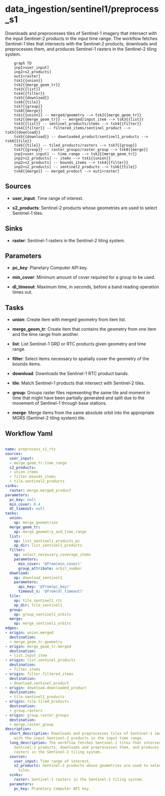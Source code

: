 # data_ingestion/sentinel1/preprocess_s1

Downloads and preprocesses tiles of Sentinel-1 imagery that intersect with the input Sentinel-2 products in the input time range. The workflow fetches Sentinel-1 tiles that intersects with the Sentinel-2 products, downloads and preprocesses them, and produces Sentinel-1 rasters in the Sentinel-2 tiling system.

```{mermaid}
    graph TD
    inp1>user_input]
    inp2>s2_products]
    out1>raster]
    tsk1{{union}}
    tsk2{{merge_geom_tr}}
    tsk3{{list}}
    tsk4{{filter}}
    tsk5{{download}}
    tsk6{{tile}}
    tsk7{{group}}
    tsk8{{merge}}
    tsk1{{union}} -- merged/geometry --> tsk2{{merge_geom_tr}}
    tsk2{{merge_geom_tr}} -- merged/input_item --> tsk3{{list}}
    tsk3{{list}} -- sentinel_products/items --> tsk4{{filter}}
    tsk4{{filter}} -- filtered_items/sentinel_product --> tsk5{{download}}
    tsk5{{download}} -- downloaded_product/sentinel1_products --> tsk6{{tile}}
    tsk6{{tile}} -- tiled_products/rasters --> tsk7{{group}}
    tsk7{{group}} -- raster_groups/raster_group --> tsk8{{merge}}
    inp1>user_input] -- time_range --> tsk2{{merge_geom_tr}}
    inp2>s2_products] -- items --> tsk1{{union}}
    inp2>s2_products] -- bounds_items --> tsk4{{filter}}
    inp2>s2_products] -- sentinel2_products --> tsk6{{tile}}
    tsk8{{merge}} -- merged_product --> out1>raster]
```

## Sources

- **user_input**: Time range of interest.

- **s2_products**: Sentinel-2 products whose geometries are used to select Sentinel-1 tiles.

## Sinks

- **raster**: Sentinel-1 rasters in the Sentinel-2 tiling system.

## Parameters

- **pc_key**: Planetary Computer API key.

- **min_cover**: Minimum amount of cover required for a group to be used.

- **dl_timeout**: Maximum time, in seconds, before a band reading operation times out.

## Tasks

- **union**: Create item with merged geometry from item list.

- **merge_geom_tr**: Create item that contains the geometry from one item and the time range from another.

- **list**: List Sentinel-1 GRD or RTC products given geometry and time range.

- **filter**: Select items necessary to spatially cover the geometry of the bounds items.

- **download**: Downloads the Sentinel-1 RTC product bands.

- **tile**: Match Sentinel-1 products that intersect with Sentinel-2 tiles.

- **group**: Groups raster files representing the same tile and moment in time that might have been partially generated and split due to the movement of Sentinel-1 through base stations.

- **merge**: Merge items from the same absolute orbit into the appropriate MGRS (Sentinel-2 tiling system) tile.

## Workflow Yaml

```yaml

name: preprocess_s1_rtc
sources:
  user_input:
  - merge_geom_tr.time_range
  s2_products:
  - union.items
  - filter.bounds_items
  - tile.sentinel2_products
sinks:
  raster: merge.merged_product
parameters:
  pc_key: null
  min_cover: 0.4
  dl_timeout: null
tasks:
  union:
    op: merge_geometries
  merge_geom_tr:
    op: merge_geometry_and_time_range
  list:
    op: list_sentinel1_products_pc
    op_dir: list_sentinel1_products
  filter:
    op: select_necessary_coverage_items
    parameters:
      min_cover: '@from(min_cover)'
      group_attribute: orbit_number
  download:
    op: download_sentinel1
    parameters:
      api_key: '@from(pc_key)'
      timeout_s: '@from(dl_timeout)'
  tile:
    op: tile_sentinel1_rtc
    op_dir: tile_sentinel1
  group:
    op: group_sentinel1_orbits
  merge:
    op: merge_sentinel1_orbits
edges:
- origin: union.merged
  destination:
  - merge_geom_tr.geometry
- origin: merge_geom_tr.merged
  destination:
  - list.input_item
- origin: list.sentinel_products
  destination:
  - filter.items
- origin: filter.filtered_items
  destination:
  - download.sentinel_product
- origin: download.downloaded_product
  destination:
  - tile.sentinel1_products
- origin: tile.tiled_products
  destination:
  - group.rasters
- origin: group.raster_groups
  destination:
  - merge.raster_group
description:
  short_description: Downloads and preprocesses tiles of Sentinel-1 imagery that intersect
    with the input Sentinel-2 products in the input time range.
  long_description: The workflow fetches Sentinel-1 tiles that intersects with the
    Sentinel-2 products, downloads and preprocesses them, and produces Sentinel-1
    rasters in the Sentinel-2 tiling system.
  sources:
    user_input: Time range of interest.
    s2_products: Sentinel-2 products whose geometries are used to select Sentinel-1
      tiles.
  sinks:
    raster: Sentinel-1 rasters in the Sentinel-2 tiling system.
  parameters:
    pc_key: Planetary Computer API key.


```